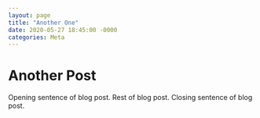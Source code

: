 ```yaml
---
layout: page
title: "Another One"
date: 2020-05-27 18:45:00 -0000
categories: Meta
---
```

# Another Post
Opening sentence of blog post.
Rest of blog post.
Closing sentence of blog post.
